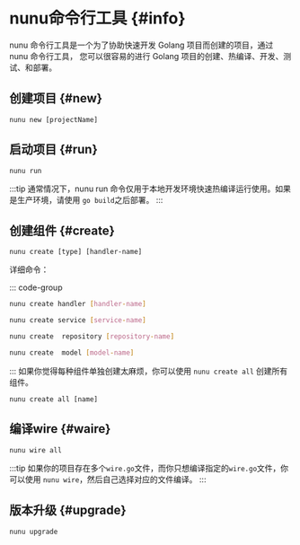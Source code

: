 # nunu命令行工具 {#info}
nunu 命令行工具是一个为了协助快速开发 Golang 项目而创建的项目，通过 nunu 命令行工具， 您可以很容易的进行 Golang 项目的创建、热编译、开发、测试、和部署。

## 创建项目 {#new}
```
nunu new [projectName] 
```
## 启动项目 {#run}
```
nunu run
```
:::tip
通常情况下，nunu run 命令仅用于本地开发环境快速热编译运行使用。如果是生产环境，请使用 `go build`之后部署。
::: 

## 创建组件 {#create}
```
nunu create [type] [handler-name]
```
详细命令：

::: code-group
``` bash [创建Handler]
nunu create handler [handler-name]
```

``` bash [创建Service]
nunu create service [service-name]
```

``` bash [创建Repository]
nunu create  repository [repository-name]
```

``` bash [创建Model]
nunu create  model [model-name]
```
:::
如果你觉得每种组件单独创建太麻烦，你可以使用 `nunu create all` 创建所有组件。
```
nunu create all [name]
```

## 编译wire {#waire}
```
nunu wire all
```
:::tip
如果你的项目存在多个`wire.go`文件，而你只想编译指定的`wire.go`文件，你可以使用 `nunu wire`，然后自己选择对应的文件编译。
:::
## 版本升级 {#upgrade}
```
nunu upgrade
```